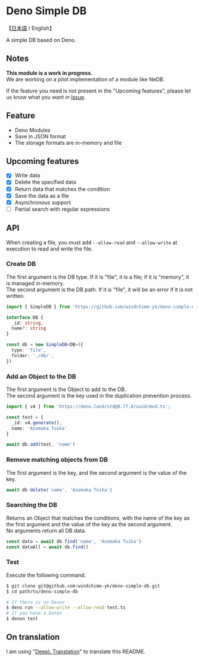 # Deno Simple DB
【[日本語](./README_JP.md) / English】

A simple DB based on Deno.

## Notes
**This module is a work in progress.**  
We are working on a pilot implementation of a module like NeDB.

If the feature you need is not present in the "Upcoming features", please let us know what you want in [Issue](https://github.com/windchime-yk/deno-simple-db/issues/new).

## Feature
- Deno Modules
- Save in JSON format
- The storage formats are in-memory and file

## Upcoming features
- [x] Write data
- [x] Delete the specified data
- [x] Return data that matches the condition
- [x] Save the data as a file
- [x] Asynchronous support
- [ ] Partial search with regular expressions

## API
When creating a file, you must add `--allow-read` and `--allow-write` at execution to read and write the file.

### Create DB
The first argument is the DB type. If it is "file", it is a file; if it is "memory", it is managed in-memory.  
The second argument is the DB path. If it is "file", it will be an error if it is not written.

``` typescript
import { SimpleDB } from 'https://github.com/windchime-yk/deno-simple-db/raw/master/mod.ts'

interface DB {
  _id: string,
  name?: string
}

const db = new SimpleDB<DB>({
  type: 'file',
  folder: './db/',
})
```

### Add an Object to the DB
The first argument is the Object to add to the DB.  
The second argument is the key used in the duplication prevention process.
``` typescript
import { v4 } from 'https://deno.land/std@0.77.0/uuid/mod.ts';

const test = {
  _id: v4.generate(),
  name: 'Asomaka Toika'
}

await db.add(test, 'name')
```

### Remove matching objects from DB
The first argument is the key, and the second argument is the value of the key.
``` typescript
await db.delete('name', 'Asomaka Toika')
```

### Searching the DB
Returns an Object that matches the conditions, with the name of the key as the first argument and the value of the key as the second argument.  
No arguments return all DB data.
``` typescript
const data = await db.find('name', 'Asomaka Toika')
const dataAll = await db.find()
```

### Test
Execute the following command.
``` bash
$ git clone git@github.com:windchime-yk/deno-simple-db.git
$ cd path/to/deno-simple-db

# If there is no Denon
$ deno run --allow-write --allow-read test.ts
# If you have a Denon
$ denon test
```

## On translation
I am using "[DeepL Translation](https://www.deepl.com/home)" to translate this README.